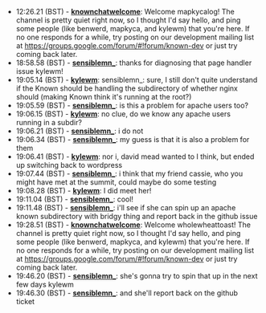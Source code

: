 * <a id="12:26.21">12:26.21 (BST)</a> - __[knownchatwelcome](https://github.com/knownchatwelcome)__: Welcome mapkycalog!  The channel is pretty quiet right now, so I thought I'd say hello, and ping some people (like benwerd, mapkyca, and kylewm) that you're here.  If no one responds for a while, try posting on our development mailing list at https://groups.google.com/forum/#!forum/known-dev or just try coming back later.
* <a id="18:58.58">18:58.58 (BST)</a> - __[sensiblemn_](https://github.com/sensiblemn_)__: thanks for diagnosing that page handler issue kylewm!
* <a id="19:05.14">19:05.14 (BST)</a> - __[kylewm](https://github.com/kylewm)__: sensiblemn_: sure, I still don't quite understand if the Known should be handling the subdirectory of whether nginx should (making Known think it's running at the root?)
* <a id="19:05.59">19:05.59 (BST)</a> - __[sensiblemn_](https://github.com/sensiblemn_)__: is this a problem for apache users too?
* <a id="19:06.15">19:06.15 (BST)</a> - __[kylewm](https://github.com/kylewm)__: no clue, do we know any apache users running in a subdir?
* <a id="19:06.21">19:06.21 (BST)</a> - __[sensiblemn_](https://github.com/sensiblemn_)__: i do not
* <a id="19:06.34">19:06.34 (BST)</a> - __[sensiblemn_](https://github.com/sensiblemn_)__: my guess is that it is also a problem for them
* <a id="19:06.41">19:06.41 (BST)</a> - __[kylewm](https://github.com/kylewm)__: nor i, david mead wanted to I think, but ended up switching back to wordpress
* <a id="19:07.44">19:07.44 (BST)</a> - __[sensiblemn_](https://github.com/sensiblemn_)__: i think that my friend cassie, who you might have met at the summit, could maybe do some testing
* <a id="19:08.28">19:08.28 (BST)</a> - __[kylewm](https://github.com/kylewm)__: I did meet her!
* <a id="19:11.04">19:11.04 (BST)</a> - __[sensiblemn_](https://github.com/sensiblemn_)__: cool!
* <a id="19:11.48">19:11.48 (BST)</a> - __[sensiblemn_](https://github.com/sensiblemn_)__: i'll see if she can spin up an apache known subdirectory with bridgy thing and report back in the github issue
* <a id="19:28.51">19:28.51 (BST)</a> - __[knownchatwelcome](https://github.com/knownchatwelcome)__: Welcome wholewheattoast!  The channel is pretty quiet right now, so I thought I'd say hello, and ping some people (like benwerd, mapkyca, and kylewm) that you're here.  If no one responds for a while, try posting on our development mailing list at https://groups.google.com/forum/#!forum/known-dev or just try coming back later.
* <a id="19:46.20">19:46.20 (BST)</a> - __[sensiblemn_](https://github.com/sensiblemn_)__: she's gonna try to spin that up in the next few days kylewm
* <a id="19:46.30">19:46.30 (BST)</a> - __[sensiblemn_](https://github.com/sensiblemn_)__: and she'll report back on the github ticket
